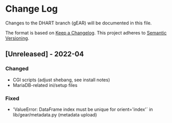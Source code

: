 # Change Log

Changes to the DHART branch (gEAR) will be documented in this file.

The format is based on [Keep a Changelog](http://keepachangelog.com/).
This project adheres to [Semantic Versioning](http://semver.org/).

## [Unreleased] - 2022-04

### Changed
- CGI scripts (adjust shebang, see install notes)
- MariaDB-related ini/setup files

### Fixed
- 'ValueError: DataFrame index must be unique for orient='index'` in lib/gear/metadata.py (metadata upload)
